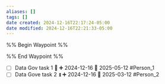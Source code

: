 ```yaml
---
aliases: []
tags: []
date created: 2024-12-16T22:17:24-05:00
date modified: 2024-12-16T22:21:33-05:00
---
```


%% Begin Waypoint %%


%% End Waypoint %%

- [ ] Data Gov task 1 🔽 ➕ 2024-12-16 📅 2025-05-12 #Person_1 
- [ ] Data Gove task 2 ⏫ ➕ 2024-12-16 📅 2025-03-12 #Person_2 